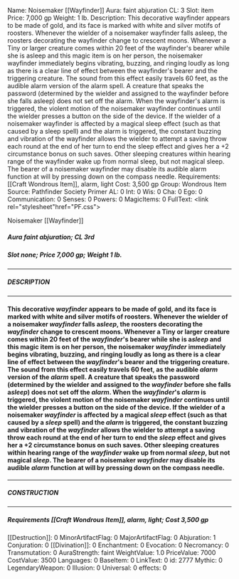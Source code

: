 Name: Noisemaker [[Wayfinder]]
Aura: faint abjuration
CL: 3
Slot: item
Price: 7,000 gp
Weight: 1 lb.
Description: This decorative wayfinder appears to be made of gold, and its face is marked with white and silver motifs of roosters. Whenever the wielder of a noisemaker wayfinder falls asleep, the roosters decorating the wayfinder change to crescent moons. Whenever a Tiny or larger creature comes within 20 feet of the wayfinder's bearer while she is asleep and this magic item is on her person, the noisemaker wayfinder immediately begins vibrating, buzzing, and ringing loudly as long as there is a clear line of effect between the wayfinder's bearer and the triggering creature. The sound from this effect easily travels 60 feet, as the audible alarm version of the alarm spell. A creature that speaks the password (determined by the wielder and assigned to the wayfinder before she falls asleep) does not set off the alarm. When the wayfinder's alarm is triggered, the violent motion of the noisemaker wayfinder continues until the wielder presses a button on the side of the device. If the wielder of a noisemaker wayfinder is affected by a magical sleep effect (such as that caused by a sleep spell) and the alarm is triggered, the constant buzzing and vibration of the wayfinder allows the wielder to attempt a saving throw each round at the end of her turn to end the sleep effect and gives her a +2 circumstance bonus on such saves. Other sleeping creatures within hearing range of the wayfinder wake up from normal sleep, but not magical sleep. The bearer of a noisemaker wayfinder may disable its audible alarm function at will by pressing down on the compass needle.
Requirements: [[Craft Wondrous Item]], alarm, light
Cost: 3,500 gp
Group: Wondrous Item
Source: Pathfinder Society Primer
AL: 0
Int: 0
Wis: 0
Cha: 0
Ego: 0
Communication: 0
Senses: 0
Powers: 0
MagicItems: 0
FullText: <link rel="stylesheet"href="PF.css"><div class="heading"><p class="alignleft">Noisemaker [[Wayfinder]]</p><div style="clear: both;"></div></div><div><h5><b>Aura </b>faint abjuration; <b>CL </b>3rd</h5><h5><b>Slot </b>none; <b>Price </b>7,000 gp; <b>Weight </b>1 lb.</h5></div><hr/><div><h5><b>DESCRIPTION</b></h5></div><hr/><div><h4><p>This decorative <i>wayfinder</i> appears to be made of gold, and its face is marked with white and silver motifs of roosters. Whenever the wielder of a noisemaker <i>wayfinder</i> falls a<i>sleep</i>, the roosters decorating the <i>wayfinder</i> change to crescent moons. Whenever a Tiny or larger creature comes within 20 feet of the <i>wayfinder</i>'s bearer while she is a<i>sleep</i> and this magic item is on her person, the noisemaker <i>wayfinder</i> immediately begins vibrating, buzzing, and ringing loudly as long as there is a clear line of effect between the <i>wayfinder</i>'s bearer and the triggering creature. The sound from this effect easily travels 60 feet, as the audible <i>alarm</i> version of the <i>alarm</i> spell. A creature that speaks the password (determined by the wielder and assigned to the <i>wayfinder</i> before she falls a<i>sleep</i>) does not set off the <i>alarm</i>. When the <i>wayfinder</i>'s <i>alarm</i> is triggered, the violent motion of the noisemaker <i>wayfinder</i> continues until the wielder presses a button on the side of the device. If the wielder of a noisemaker <i>wayfinder</i> is affected by a magical <i>sleep</i> effect (such as that caused by a <i>sleep</i> spell) and the <i>alarm</i> is triggered, the constant buzzing and vibration of the <i>wayfinder</i> allows the wielder to attempt a saving throw each round at the end of her turn to end the <i>sleep</i> effect and gives her a +2 circumstance bonus on such saves. Other sleeping creatures within hearing range of the <i>wayfinder</i> wake up from normal <i>sleep</i>, but not magical <i>sleep</i>. The bearer of a noisemaker <i>wayfinder</i> may disable its audible <i>alarm</i> function at will by pressing down on the compass needle.</p></h4></div><hr/><div><h5><b>CONSTRUCTION</b></h5></div><hr/><div><h5><b>Requirements </b>[[Craft Wondrous Item]], <i>alarm</i>, <i>light</i>; <b>Cost </b>3,500 gp</h5></div>
[[Destruction]]: 0
MinorArtifactFlag: 0
MajorArtifactFlag: 0
Abjuration: 1
Conjuration: 0
[[Divination]]: 0
Enchantment: 0
Evocation: 0
Necromancy: 0
Transmutation: 0
AuraStrength: faint
WeightValue: 1.0
PriceValue: 7000
CostValue: 3500
Languages: 0
BaseItem: 0
LinkText: 0
id: 2777
Mythic: 0
LegendaryWeapon: 0
Illusion: 0
Universal: 0
effects: 0
